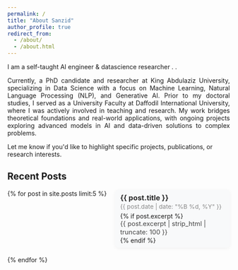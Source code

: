 ```yaml
---
permalink: /
title: "About Sanzid"
author_profile: true
redirect_from: 
  - /about/
  - /about.html
---
```

I am a self-taught AI engineer & datascience researcher . .

<p style="text-align: justify;">
Currently, a PhD candidate and researcher at King Abdulaziz University, specializing in Data Science with a focus on Machine Learning, Natural Language Processing (NLP), and Generative AI. Prior to my doctoral studies, I served as a University Faculty at Daffodil International University, where I was actively involved in teaching and research. My work bridges theoretical foundations and real-world applications, with ongoing projects exploring advanced models in AI and data-driven solutions to complex problems.
</p>

Let me know if you'd like to highlight specific projects, publications, or research interests.


<h2>Recent Posts</h2>
<div class="recent-posts-blocks" style="display: flex; flex-wrap: wrap; gap: 1.2rem; margin-bottom: 1.2rem;">
  {% for post in site.posts limit:5 %}
    <div class="post-block" style="background: #f8f9fa; border-radius: 8px; box-shadow: 0 2px 8px rgba(0,0,0,0.05); padding: 0.5rem 0.7rem; min-width: 220px; max-width: 320px; flex: 1 1 220px; min-height: unset; height: auto;">
      <a href="{{ post.url | relative_url }}" style="font-size: 1.02rem; font-weight: bold; color: #2a2a2a; text-decoration: none;">
        {{ post.title }}
      </a>
      <div style="font-size: 0.85rem; color: #888; margin: 0.15rem 0 0.3rem 0;">
        {{ post.date | date: "%B %d, %Y" }}
      </div>
      {% if post.excerpt %}
        <div class="post-short-desc" style="font-size: 0.92rem; color: #444; line-height: 1.3;">
          {{ post.excerpt | strip_html | truncate: 100 }}
        </div>
      {% endif %}
    </div>
  {% endfor %}
</div>


